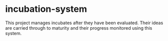 # incubation-system
This project manages incubates after they have been evaluated. Their ideas are carried through to maturity and their progress monitored using this system.
